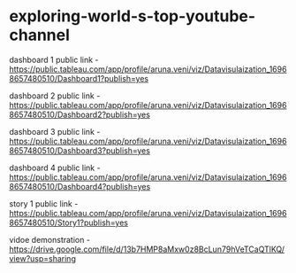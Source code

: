# exploring-world-s-top-youtube-channel


dashboard 1 public link - https://public.tableau.com/app/profile/aruna.veni/viz/Datavisulaization_16968657480510/Dashboard1?publish=yes


dashboard 2 public link - https://public.tableau.com/app/profile/aruna.veni/viz/Datavisulaization_16968657480510/Dashboard2?publish=yes


dashboard 3 public link - https://public.tableau.com/app/profile/aruna.veni/viz/Datavisulaization_16968657480510/Dashboard3?publish=yes


dashboard 4 public link - https://public.tableau.com/app/profile/aruna.veni/viz/Datavisulaization_16968657480510/Dashboard4?publish=yes



story 1 public link - https://public.tableau.com/app/profile/aruna.veni/viz/Datavisulaization_16968657480510/Story1?publish=yes


vidoe demonstration - https://drive.google.com/file/d/13b7HMP8aMxw0z8BcLun79hVeTCaQTlKQ/view?usp=sharing

